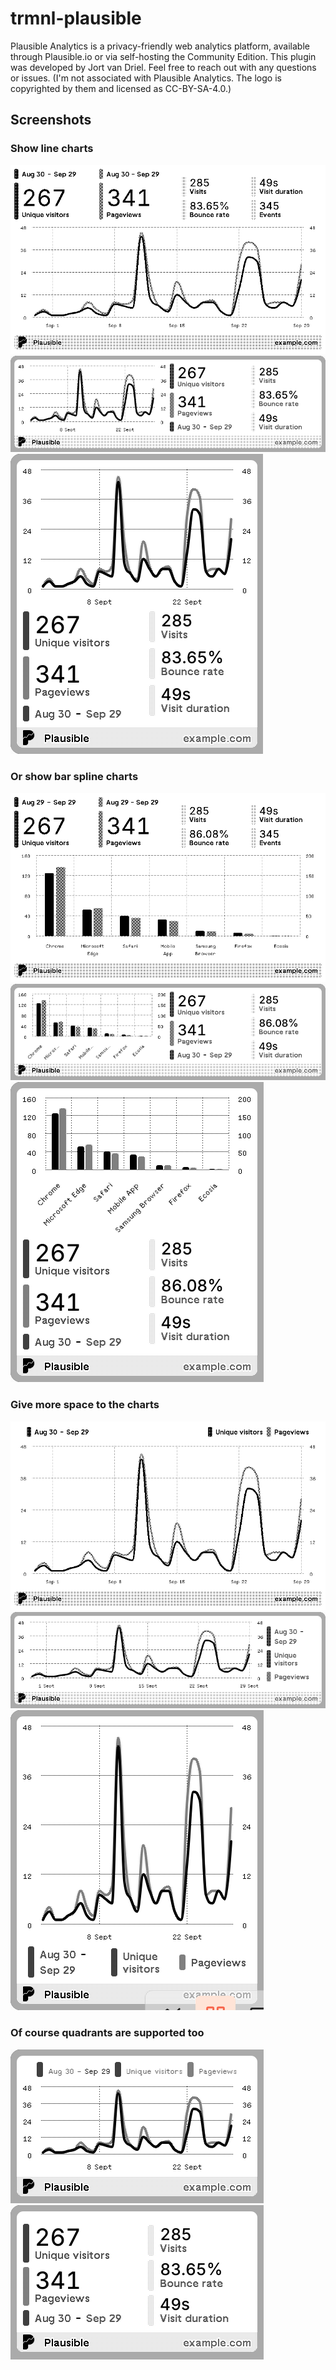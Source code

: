 #  trmnl-plausible
Plausible Analytics is a privacy-friendly web analytics platform, available through Plausible.io or via self-hosting the Community Edition. This plugin was developed by Jort van Driel. Feel free to reach out with any questions or issues. (I'm not associated with Plausible Analytics. The logo is copyrighted by them and licensed as CC-BY-SA-4.0.)

## Screenshots
### Show line charts
![](./screenshots/full_dspline.png)
![](./screenshots/half_h_dspline.png)
![](./screenshots/half_v_dspline.png)

### Or show bar spline charts
![](./screenshots/full_dbar.png)
![](./screenshots/half_h_dbar.png)
![](./screenshots/half_v_dbar.png)

### Give more space to the charts
![](./screenshots/full_chart.png)
![](./screenshots/half_h_chart.png)
![](./screenshots/half_v_chart.png)

### Of course quadrants are supported too
![](./screenshots/quad_chart.png)
![](./screenshots/quad_text.png)